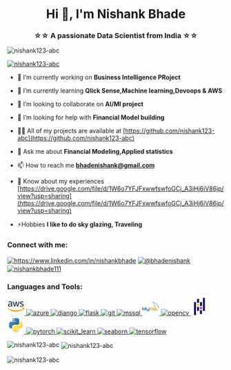 <h1 align="center">Hi 👋, I'm Nishank Bhade</h1>
<h3 align="center">☆☆ A passionate Data Scientist from India ☆☆</h3>

<p align="left"> <img src="https://komarev.com/ghpvc/?username=nishank123-abc&label=Profile%20views&color=0e75b6&style=flat" alt="nishank123-abc" /> </p>

<p align="left"> <a href="https://github.com/ryo-ma/github-profile-trophy"><img src="https://github-profile-trophy.vercel.app/?username=nishank123-abc" alt="nishank123-abc" /></a> </p>

- 🔭 I’m currently working on **Business Intelligence PRoject**

- 🌱 I’m currently learning **Qlick Sense,Machine learning,Devoops & AWS**

- 👯 I’m looking to collaborate on **AI/Ml project**

- 🤝 I’m looking for help with **Financial Model building**

- 👨‍💻 All of my projects are available at [https://github.com/nishank123-abc](https://github.com/nishank123-abc)

- 💬 Ask me about **Financial Modeling,Applied statistics**

- 📫 How to reach me **bhadenishank@gmail.com**

- 📄 Know about my experiences [https://drive.google.com/file/d/1W6o7YFJFxwwfswfoGCj_A3iHj6iV86jp/view?usp=sharing](https://drive.google.com/file/d/1W6o7YFJFxwwfswfoGCj_A3iHj6iV86jp/view?usp=sharing)

- ⚡Hobbies **I like to do sky glazing, Traveling**

<h3 align="left">Connect with me:</h3>
<p align="left">
<a href="https://linkedin.com/in/https://www.linkedin.com/in/nishankbhade" target="blank"><img align="center" src="https://raw.githubusercontent.com/rahuldkjain/github-profile-readme-generator/master/src/images/icons/Social/linked-in-alt.svg" alt="https://www.linkedin.com/in/nishankbhade" height="30" width="40" /></a>
<a href="https://www.hackerrank.com/@bhadenishank" target="blank"><img align="center" src="https://raw.githubusercontent.com/rahuldkjain/github-profile-readme-generator/master/src/images/icons/Social/hackerrank.svg" alt="@bhadenishank" height="30" width="40" /></a>
<a href="https://www.leetcode.com/nishankbhade111" target="blank"><img align="center" src="https://raw.githubusercontent.com/rahuldkjain/github-profile-readme-generator/master/src/images/icons/Social/leet-code.svg" alt="nishankbhade111" height="30" width="40" /></a>
</p>

<h3 align="left">Languages and Tools:</h3>
<p align="left"> <a href="https://aws.amazon.com" target="_blank" rel="noreferrer"> <img src="https://raw.githubusercontent.com/devicons/devicon/master/icons/amazonwebservices/amazonwebservices-original-wordmark.svg" alt="aws" width="40" height="40"/> </a> <a href="https://azure.microsoft.com/en-in/" target="_blank" rel="noreferrer"> <img src="https://www.vectorlogo.zone/logos/microsoft_azure/microsoft_azure-icon.svg" alt="azure" width="40" height="40"/> </a> <a href="https://www.djangoproject.com/" target="_blank" rel="noreferrer"> <img src="https://cdn.worldvectorlogo.com/logos/django.svg" alt="django" width="40" height="40"/> </a> <a href="https://flask.palletsprojects.com/" target="_blank" rel="noreferrer"> <img src="https://www.vectorlogo.zone/logos/pocoo_flask/pocoo_flask-icon.svg" alt="flask" width="40" height="40"/> </a> <a href="https://git-scm.com/" target="_blank" rel="noreferrer"> <img src="https://www.vectorlogo.zone/logos/git-scm/git-scm-icon.svg" alt="git" width="40" height="40"/> </a> <a href="https://www.microsoft.com/en-us/sql-server" target="_blank" rel="noreferrer"> <img src="https://www.svgrepo.com/show/303229/microsoft-sql-server-logo.svg" alt="mssql" width="40" height="40"/> </a> <a href="https://www.mysql.com/" target="_blank" rel="noreferrer"> <img src="https://raw.githubusercontent.com/devicons/devicon/master/icons/mysql/mysql-original-wordmark.svg" alt="mysql" width="40" height="40"/> </a> <a href="https://opencv.org/" target="_blank" rel="noreferrer"> <img src="https://www.vectorlogo.zone/logos/opencv/opencv-icon.svg" alt="opencv" width="40" height="40"/> </a> <a href="https://pandas.pydata.org/" target="_blank" rel="noreferrer"> <img src="https://raw.githubusercontent.com/devicons/devicon/2ae2a900d2f041da66e950e4d48052658d850630/icons/pandas/pandas-original.svg" alt="pandas" width="40" height="40"/> </a> <a href="https://www.python.org" target="_blank" rel="noreferrer"> <img src="https://raw.githubusercontent.com/devicons/devicon/master/icons/python/python-original.svg" alt="python" width="40" height="40"/> </a> <a href="https://pytorch.org/" target="_blank" rel="noreferrer"> <img src="https://www.vectorlogo.zone/logos/pytorch/pytorch-icon.svg" alt="pytorch" width="40" height="40"/> </a> <a href="https://scikit-learn.org/" target="_blank" rel="noreferrer"> <img src="https://upload.wikimedia.org/wikipedia/commons/0/05/Scikit_learn_logo_small.svg" alt="scikit_learn" width="40" height="40"/> </a> <a href="https://seaborn.pydata.org/" target="_blank" rel="noreferrer"> <img src="https://seaborn.pydata.org/_images/logo-mark-lightbg.svg" alt="seaborn" width="40" height="40"/> </a> <a href="https://www.tensorflow.org" target="_blank" rel="noreferrer"> <img src="https://www.vectorlogo.zone/logos/tensorflow/tensorflow-icon.svg" alt="tensorflow" width="40" height="40"/> </a> </p>

<p><img align="left" src="https://github-readme-stats.vercel.app/api/top-langs?username=nishank123-abc&show_icons=true&locale=en&layout=compact" alt="nishank123-abc" /></p>

<p>&nbsp;<img align="center" src="https://github-readme-stats.vercel.app/api?username=nishank123-abc&show_icons=true&locale=en" alt="nishank123-abc" /></p>

<p><img align="center" src="https://github-readme-streak-stats.herokuapp.com/?user=nishank123-abc&" alt="nishank123-abc" /></p>

